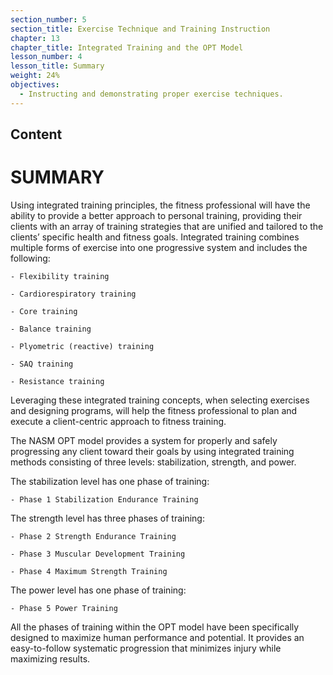 ```yaml
---
section_number: 5
section_title: Exercise Technique and Training Instruction
chapter: 13
chapter_title: Integrated Training and the OPT Model
lesson_number: 4
lesson_title: Summary
weight: 24%
objectives:
  - Instructing and demonstrating proper exercise techniques.
---
```


## Content
# SUMMARY

Using integrated training principles, the fitness professional will have the ability to provide a better approach to personal training, providing their clients with an array of training strategies that are unified and tailored to the clients’ specific health and fitness goals. Integrated training combines multiple forms of exercise into one progressive system and includes the following:

	- Flexibility training

	- Cardiorespiratory training

	- Core training

	- Balance training

	- Plyometric (reactive) training

	- SAQ training

	- Resistance training

Leveraging these integrated training concepts, when selecting exercises and designing programs, will help the fitness professional to plan and execute a client-centric approach to fitness training.

The NASM OPT model provides a system for properly and safely progressing any client toward their goals by using integrated training methods consisting of three levels: stabilization, strength, and power.

The stabilization level has one phase of training:

	- Phase 1 Stabilization Endurance Training

The strength level has three phases of training:

	- Phase 2 Strength Endurance Training

	- Phase 3 Muscular Development Training

	- Phase 4 Maximum Strength Training

The power level has one phase of training:

	- Phase 5 Power Training

All the phases of training within the OPT model have been specifically designed to maximize human performance and potential. It provides an easy-to-follow systematic progression that minimizes injury while maximizing results.